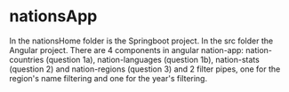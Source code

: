 # nationsApp

In the nationsHome folder is the Springboot project.
In the src folder the Angular project. 
There are 4 components in angular nation-app: nation-countries (question 1a), nation-languages (question 1b), nation-stats (question 2) and nation-regions (question 3) and 2 filter pipes, one for the region's name filtering and one for the year's filtering.

